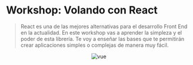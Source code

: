 # Workshop: Volando con React



> React es una de las mejores alternativas para el desarrollo Front End en la actualidad. En este workshop vas a aprender la simpleza y el poder de esta librería. Te voy a enseñar las bases que te permitirán crear aplicaciones simples o complejas de manera muy fácil.


<p align="center">
 <img src="https://www.technoscore.com/images/services/react-js-icon.png" alt="vue">
</p>
